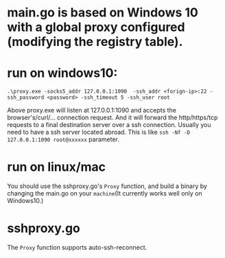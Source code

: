 # main.go is based on Windows 10 with a global proxy configured (modifying the registry table).

# run on windows10:
  `.\proxy.exe -socks5_addr 127.0.0.1:1090  -ssh_addr <forign-ip>:22 -ssh_password <password> -ssh_timeout 5 -ssh_user root`

<span>Above proxy.exe will listen at 127.0.0.1:1090 and accepts the browser's/curl/... connection request. And it will forward the http/https/tcp requests to a final destination server over a ssh connection. Usually you need to have a ssh server located abroad. This is like `ssh -Nf -D 127.0.0.1:1090 root@xxxxxx` parameter.</span>

# run on linux/mac
You should use the sshproxy.go's `Proxy` function, and build a binary by changing the main.go on your `machine`(It currently works well only on Windows10.)

# sshproxy.go

The `Proxy` function supports auto-ssh-reconnect.

